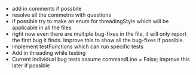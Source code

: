 - add in comments if possbile
- resolve all the commetns with questions
- if possible try to make an enum for threadingStyle which will be applicable in all the files
- right now even there are multiple bug-fixes in the file, it will only report the first bug it finds. Improve this to show all the bug-fixes if possible.
- implement testFunctions which can run specific tests
- Add in threading while testing
- Current individual bug tests assume commandLine = False; improve this later if possible